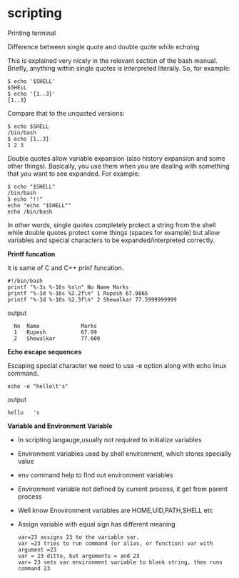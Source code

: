 # scripting

Printing terminal

Difference between single quote and double quote while echoing 

This is explained very nicely in the relevant section of the bash manual. Briefly, anything within single quotes is interpreted literally. So, for example:

    $ echo '$SHELL'
    $SHELL
    $ echo '{1..3}'
    {1..3}

Compare that to the unquoted versions:

    $ echo $SHELL
    /bin/bash
    $ echo {1..3}
    1 2 3

Double quotes allow variable expansion (also history expansion and some other things). Basically, you use them when you are dealing with something that you want to see expanded. For example:

    $ echo "$SHELL"
    /bin/bash
    $ echo "!!"
    echo "echo "$SHELL""
    echo /bin/bash

In other words, single quotes completely protect a string from the shell while double quotes protect some things (spaces for example) but allow variables and special characters to be expanded/interpreted correctly.


**Printf funcation**

it is same of C and C++ prinf funcation.

    #!/bin/bash
    printf "%-3s %-16s %s\n" No Name Marks
    printf "%-3d %-16s %2.2f\n" 1 Rupesh 67.9865
    printf "%-3d %-16s %2.3f\n" 2 Shewalkar 77.5999999999

   output
  
      No  Name             Marks
      1   Rupesh           67.99
      2   Shewalkar        77.600


 **Echo escape sequences**

Escaping special character we need to use -e option along with echo linux command.

	echo -e "hello\t's"

output 

	hello   's

**Variable and Environment Variable**

- In scripting langauge,usually not required to initialize variables
- Environment variables used by shell environment, which stores specially value
- env command help to find out environment variables
- Environment variable not defined by current process, it get from parent process
- Well know Enovironment variables are HOME,UID,PATH,SHELL etc

- Assign variable with equal sign has different meaning 

      var=23 assigns 23 to the variable var.
      var =23 tries to run command (or alias, or function) var with argument =23
      var = 23 ditto, but arguments = and 23
      var= 23 sets var environment variable to blank string, then runs command 23

